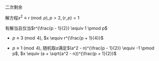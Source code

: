 二次剩余

解方程$x^2 \equiv r \pmod p, p > 2, (r, p) = 1$

有解当且仅当$r^{\frac{p - 1}{2}} \equiv 1 \pmod p$

- $p \equiv 3 \pmod 4$, $x \equiv r^{\frac{p + 1}{4}}$

- $p \equiv 1 \pmod 4$, 随机取$a$满足$(a^2 - n)^{\frac{p - 1}{2}} \equiv -1 \pmod p$, $x \equiv (a + \sqrt{a^2 - n})^{\frac{p + 1}{2}}$

